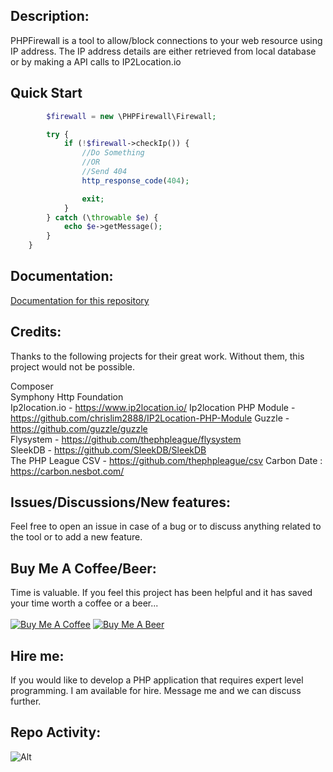 <h2>Description:</h2>
PHPFirewall is a tool to allow/block connections to your web resource using IP address. The IP address details are either retrieved from local database or by making a API calls to IP2Location.io

<h2>Quick Start</h2>

```php
        $firewall = new \PHPFirewall\Firewall;

        try {
            if (!$firewall->checkIp()) {
                //Do Something
                //OR
                //Send 404
                http_response_code(404);

                exit;
            }
        } catch (\throwable $e) {
            echo $e->getMessage();
        }
    }
```

<h2>Documentation:</h2>

[Documentation for this repository](https://github.com/oyeaussie/PHPFirewall/wiki/1.-Description)

<h2>Credits:</h2>
Thanks to the following projects for their great work. Without them, this project would not be possible.<br>

Composer<br>
Symphony Http Foundation<br>
Ip2location.io - https://www.ip2location.io/
Ip2location PHP Module - https://github.com/chrislim2888/IP2Location-PHP-Module
Guzzle - https://github.com/guzzle/guzzle<br>
Flysystem - https://github.com/thephpleague/flysystem<br>
SleekDB - https://github.com/SleekDB/SleekDB<br>
The PHP League CSV - https://github.com/thephpleague/csv
Carbon Date : https://carbon.nesbot.com/

<h2>Issues/Discussions/New features:</h2>
Feel free to open an issue in case of a bug or to discuss anything related to the tool or to add a new feature.

<h2>Buy Me A Coffee/Beer:</h2>
Time is valuable. If you feel this project has been helpful and it has saved your time worth a coffee or a beer...<br><br>
<a href="https://www.buymeacoffee.com/oyeaussie" target="_blank"><img src="https://github.com/oyeaussie/assets/blob/main/buymecoffee.jpg" alt="Buy Me A Coffee"></a>
<a href="https://github.com/sponsors/oyeaussie?frequency=one-time&sponsor=oyeaussie&amount=10" target="_blank"><img src="https://github.com/oyeaussie/assets/blob/main/buymebeer.jpg" alt="Buy Me A Beer"></a>

<h2>Hire me:</h2>
If you would like to develop a PHP application that requires expert level programming. I am available for hire. Message me and we can discuss further.

<h2>Repo Activity:</h2>

![Alt](https://repobeats.axiom.co/api/embed/b697a39a301be8feae16fcdf29cb428864b7188b.svg "Repobeats analytics image")
